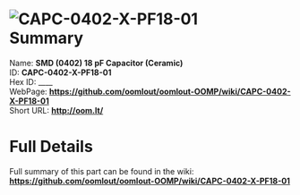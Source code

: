 
![CAPC-0402-X-PF18-01](https://github.com/oomlout/oomlout-OOMP/blob/master/parts/CAPC-0402-X-PF18-01/CAPC-0402-X-PF18-01_420.jpg)   
Summary
=================
  
Name: __SMD (0402) 18 pF Capacitor (Ceramic)__    
ID: __CAPC-0402-X-PF18-01__   
Hex ID: ____   
WebPage: __https://github.com/oomlout/oomlout-OOMP/wiki/CAPC-0402-X-PF18-01__   
Short URL: __http://oom.lt/__   

Full Details
==========================
Full summary of this part can be found in the wiki:   
__https://github.com/oomlout/oomlout-OOMP/wiki/CAPC-0402-X-PF18-01__    

